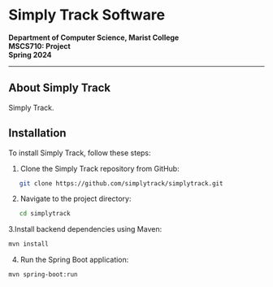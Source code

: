 # Simply Track Software

**Department of Computer Science, Marist College**  
**MSCS710: Project**  
**Spring 2024**

---

## About Simply Track

Simply Track.

## Installation

To install Simply Track, follow these steps:

1. Clone the Simply Track repository from GitHub:

```bash
   git clone https://github.com/simplytrack/simplytrack.git
```
2. Navigate to the project directory:
```bash
   cd simplytrack
```
3.Install backend dependencies using Maven:
```bash
mvn install
```
4. Run the Spring Boot application:
```bash
mvn spring-boot:run
```
